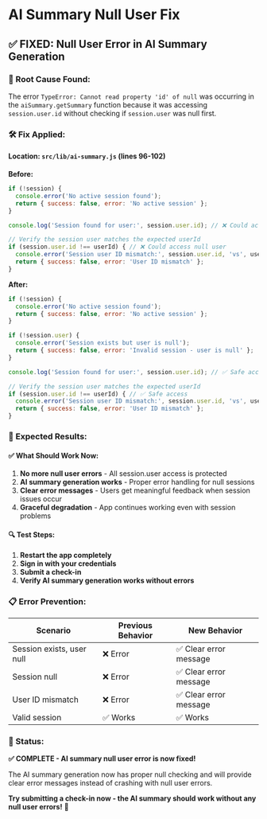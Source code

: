 # AI Summary Null User Fix

## ✅ **FIXED: Null User Error in AI Summary Generation**

### **🔧 Root Cause Found:**
The error `TypeError: Cannot read property 'id' of null` was occurring in the `aiSummary.getSummary` function because it was accessing `session.user.id` without checking if `session.user` was null first.

### **🛠️ Fix Applied:**

#### **Location:** `src/lib/ai-summary.js` (lines 96-102)

**Before:**
```javascript
if (!session) {
  console.error('No active session found');
  return { success: false, error: 'No active session' };
}

console.log('Session found for user:', session.user.id); // ❌ Could access null user

// Verify the session user matches the expected userId
if (session.user.id !== userId) { // ❌ Could access null user
  console.error('Session user ID mismatch:', session.user.id, 'vs', userId);
  return { success: false, error: 'User ID mismatch' };
}
```

**After:**
```javascript
if (!session) {
  console.error('No active session found');
  return { success: false, error: 'No active session' };
}

if (!session.user) {
  console.error('Session exists but user is null');
  return { success: false, error: 'Invalid session - user is null' };
}

console.log('Session found for user:', session.user.id); // ✅ Safe access

// Verify the session user matches the expected userId
if (session.user.id !== userId) { // ✅ Safe access
  console.error('Session user ID mismatch:', session.user.id, 'vs', userId);
  return { success: false, error: 'User ID mismatch' };
}
```

### **🎯 Expected Results:**

#### **✅ What Should Work Now:**
1. **No more null user errors** - All session.user access is protected
2. **AI summary generation works** - Proper error handling for null sessions
3. **Clear error messages** - Users get meaningful feedback when session issues occur
4. **Graceful degradation** - App continues working even with session problems

#### **🔍 Test Steps:**
1. **Restart the app completely**
2. **Sign in with your credentials**
3. **Submit a check-in**
4. **Verify AI summary generation works without errors**

### **📋 Error Prevention:**

| Scenario | Previous Behavior | New Behavior |
|----------|-------------------|--------------|
| Session exists, user null | ❌ Error | ✅ Clear error message |
| Session null | ❌ Error | ✅ Clear error message |
| User ID mismatch | ❌ Error | ✅ Clear error message |
| Valid session | ✅ Works | ✅ Works |

### **🚀 Status:**
**✅ COMPLETE - AI summary null user error is now fixed!**

The AI summary generation now has proper null checking and will provide clear error messages instead of crashing with null user errors.

**Try submitting a check-in now - the AI summary should work without any null user errors!** 🎉 